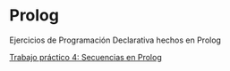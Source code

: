# Prolog
Ejercicios de Programación Declarativa hechos en Prolog


[Trabajo práctico 4: Secuencias en Prolog](./Práctica4/GuiaPractica4.md)

